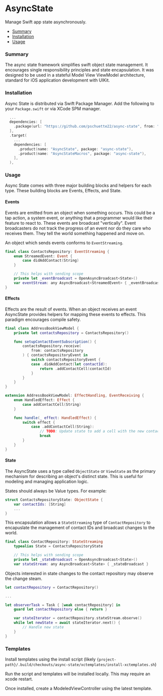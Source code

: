 # AsyncState
Manage Swift app state asynchronously.

- [Summary](#summary)
- [Installation](#installation)
- [Usage](#usage)

### Summary
The async state framework simplifies swift object state management. It encourages single responsibility principles and state encapsulation. It was designed to be used in a stateful Model View ViewModel architecture, standard for iOS application development with UIKit.

### Installation
Async State is distributed via Swift Package Manager. Add the following to your `Package.swift` or via XCode SPM manager.

```swift
  ...
  dependencies: [
    .package(url: "https://github.com/pschuette22/async-state", from: "1.0.0"),
  ],
  .target(
    ...
    dependencies: [
      .product(name: "AsyncState", package: "async-state"),
      .product(name: "AsyncStateMacros", package: "async-state"),
    ],
  ),
```

### Usage

Async State comes with three major building blocks and helpers for each type. These building blocks are Events, Effects, and State.

#### Events
Events are emitted from an object when something occurs. This could be a tap action, a system event, or anything that a programmer would like their feature to react to. These events are broadcast "vertically". Event broadcasters do not track the progress of an event nor do they care who receives them. They tell the world something happened and move on.

An object which sends events conforms to `EventStreaming`.

```swift 
final class ContactsRepository: EventStreaming {
    enum StreamedEvent: Event {
        case didAddContact(String)
    }

    // This helps with sending scope
    private let _eventBroadcast = OpenAsyncBroadcast<State>()
    var eventStream: any AsyncBroadcast<StreamedEvent> { _eventBroadcast }
}
```

#### Effects
Effects are the result of events. When an object receives an event AsyncState provides helpers for mapping these events to effects. This paradigm encourages compile safety.

```swift
final class AddressBookViewModel {
    private let contactsRepository = ContactsRepository()

    func setupContactEventSubscription() {
        contactsRepository.receive(
            from: contactsRepository
        ) { contactsRepositoryEvent in
            switch contactsRepositoryEvent {
            case .didAddContact(let contactId):
                return .addContactCell(contactId)
            }
        }
    }
}

extension AddressBookViewModel: EffectHandling, EventReceiving {
    enum HandledEffect: Effect {
        case addContactCell(String)
    }

    func handle(_ effect: HandledEffect) {
        switch effect {
            case .addContactCell(String):
                // TODO: Update state to add a cell with the new contact
                break
        }
    }
}

```

#### State
The AsyncState uses a type called `ObjectState` or `ViewState` as the primary mechanism for describing an object's distinct state. This is useful for modeling and managing application logic.

States should always be Value types. For example:
```swift
struct ContactsRepositoryState: ObjectState {
    var contactIds: [String]
    ...
}
```

This encapsulation allows a `StateStreaming` type of `ContactRepository` to encapuslate the management of contact IDs and broadcast changes to the world.

```swift
final class ContactRepository: StateStreaming
    typealias State = ContactsRepositoryState

    // This helps with sending scope
    private let _stateBroadcast = OpenAsyncBroadcast<State>()
    var stateStream: any AsyncBroadcast<State> { _stateBroadcast }
```

Objects interested in state changes to the contact repository may observe the change steam.
```swift
let contactRepository = ContactRepository()

...

let observerTask = Task { [weak contactRepository] in
    guard let contactRepository else { return }

    var stateIterator = contactRepository.stateStream.observe()
    while let newState = await stateIterator.next() {
        // Handle new state
    }
}
```

### Templates
Install templates using the install script (likely `{project-path}/.build/checkouts/async-state/xctemplates/install-xctemplates.sh`)

Run the script and templates will be installed locally. This may require an xcode restart.

Once installed, create a ModeledViewController using the latest template.
